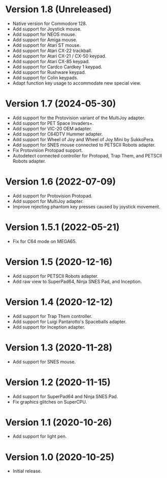 # Version 1.8 (Unreleased)

- Native version for Commodore 128.
- Add support for Joystick mouse.
- Add support for NEOS mouse.
- Add support for Amiga mouse.
- Add support for Atari ST mouse.
- Add support for Atari CX-22 trackball.
- Add support for Atari CX-21 / CX-50 keypad.
- Add support for Atari CX-85 keypad.
- Add support for Cardco Cardkey 1 keypad.
- Add support for Rushware keypad.
- Add support for Colin keypads.
- Adapt function key usage to accommodate new special view.


# Version 1.7 (2024-05-30)

- Add support for the Protovision variant of the MultiJoy adapter.
- Add support for PET Space Invaders+.
- Add support for VIC-20 OEM adapter.
- Add support for C64DTV Hummer adapter.
- Add support for Wheel of Joy and Wheel of Joy Mini by SukkoPera.
- Add support for SNES mouse connected to PETSCII Robots adapter.
- Fix Protovision Protopad support.
- Autodetect connected controller for Protopad, Trap Them, and PETSCII Robots adapter.


# Version 1.6 (2022-07-09)

- Add support for Protovision Protopad.
- Add support for MultiJoy adapter.
- Improve rejecting phantom key presses caused by joystick movement. 


# Version 1.5.1 (2022-05-21)

- Fix for C64 mode on MEGA65.


# Version 1.5 (2020-12-16)

- Add support for PETSCII Robots adapter.
- Add raw view to SuperPad64, Ninja SNES Pad, and Inception.


# Version 1.4 (2020-12-12)

- Add support for Trap Them controller.
- Add support for Luigi Pantarotto's Spaceballs adapter.
- Add support for Inception adapter.


# Version 1.3 (2020-11-28)

- Add support for SNES mouse.


# Version 1.2 (2020-11-15)

- Add support for SuperPad64 and Ninja SNES Pad.
- Fix graphics glitches on SuperCPU.


# Version 1.1 (2020-10-26)

- Add support for light pen.


# Version 1.0 (2020-10-25)

- Initial release.
